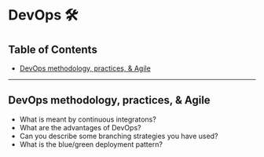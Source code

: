 # DevOps 🛠️

## Table of Contents

- [DevOps methodology, practices, & Agile](#devops-methodology-practices--agile)

---

## DevOps methodology, practices, & Agile

- What is meant by continuous integratons?
- What are the advantages of DevOps?
- Can you describe some branching strategies you have used?
- What is the blue/green deployment pattern?
